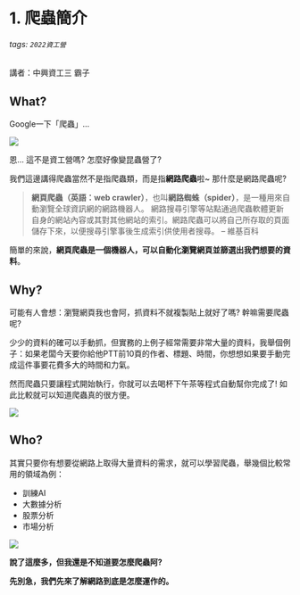 # 1. 爬蟲簡介

###### tags: `2022資工營`

講者：中興資工三 霸子

## What?

Google一下「爬蟲」…

![](https://i.imgur.com/OKRtwub.jpg)

恩… 這不是資工營嗎? 怎麼好像變昆蟲營了?

我們這邊講得爬蟲當然不是指爬蟲類，而是指**網路爬蟲**啦~ 那什麼是網路爬蟲呢?

> **網頁爬蟲（英語：web crawler）**，也叫**網路蜘蛛（spider）**，是一種用來自動瀏覽全球資訊網的網路機器人。
> 網路搜尋引擎等站點通過爬蟲軟體更新自身的網站內容或其對其他網站的索引。網路爬蟲可以將自己所存取的頁面儲存下來，以便搜尋引擎事後生成索引供使用者搜尋。
> – 維基百科

簡單的來說，**網頁爬蟲是一個機器人，可以自動化瀏覽網頁並篩選出我們想要的資料**。


## Why?

可能有人會想：瀏覽網頁我也會阿，抓資料不就複製貼上就好了嗎? 幹嘛需要爬蟲呢?

少少的資料的確可以手動抓，但實務的上例子經常需要非常大量的資料，我舉個例子：如果老闆今天要你給他PTT前10頁的作者、標題、時間，你想想如果要手動完成這件事要花費多大的時間和力氣。

然而爬蟲只要讓程式開始執行，你就可以去喝杯下午茶等程式自動幫你完成了! 如此比較就可以知道爬蟲真的很方便。

![](https://i.imgur.com/CNk6LGS.png)


## Who?

其實只要你有想要從網路上取得大量資料的需求，就可以學習爬蟲，舉幾個比較常用的領域為例：

* 訓練AI
* 大數據分析
* 股票分析
* 市場分析

![](https://i.imgur.com/YwNNdle.png)


**說了這麼多，但我還是不知道要怎麼爬蟲阿?**

**先別急，我們先來了解網路到底是怎麼運作的。**
